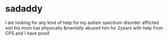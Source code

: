 # sadaddy
I am looking for any kind of help for my autism spectrum disorder afflicted son his mom has physically &amp;mentally abused him for 2years with help from CPS and I have proof.
